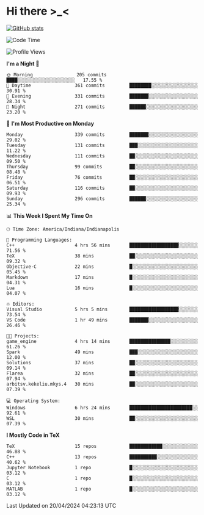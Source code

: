 # Hi there \>_<

[![GitHub stats](https://github-readme-stats.vercel.app/api?username=ARessegetesStery&show_icons=true&theme=transparent)](https://github.com/anuraghazra/github-readme-stats)

<!--START_SECTION:waka-->
![Code Time](http://img.shields.io/badge/Code%20Time-890%20hrs%2053%20mins-blue)

![Profile Views](http://img.shields.io/badge/Profile%20Views-1-blue)

**I'm a Night 🦉** 

```text
🌞 Morning                205 commits         ████░░░░░░░░░░░░░░░░░░░░░   17.55 % 
🌆 Daytime                361 commits         ████████░░░░░░░░░░░░░░░░░   30.91 % 
🌃 Evening                331 commits         ███████░░░░░░░░░░░░░░░░░░   28.34 % 
🌙 Night                  271 commits         ██████░░░░░░░░░░░░░░░░░░░   23.20 % 
```
📅 **I'm Most Productive on Monday** 

```text
Monday                   339 commits         ███████░░░░░░░░░░░░░░░░░░   29.02 % 
Tuesday                  131 commits         ███░░░░░░░░░░░░░░░░░░░░░░   11.22 % 
Wednesday                111 commits         ██░░░░░░░░░░░░░░░░░░░░░░░   09.50 % 
Thursday                 99 commits          ██░░░░░░░░░░░░░░░░░░░░░░░   08.48 % 
Friday                   76 commits          ██░░░░░░░░░░░░░░░░░░░░░░░   06.51 % 
Saturday                 116 commits         ██░░░░░░░░░░░░░░░░░░░░░░░   09.93 % 
Sunday                   296 commits         ██████░░░░░░░░░░░░░░░░░░░   25.34 % 
```


📊 **This Week I Spent My Time On** 

```text
🕑︎ Time Zone: America/Indiana/Indianapolis

💬 Programming Languages: 
C++                      4 hrs 56 mins       ██████████████████░░░░░░░   71.56 % 
TeX                      38 mins             ██░░░░░░░░░░░░░░░░░░░░░░░   09.32 % 
Objective-C              22 mins             █░░░░░░░░░░░░░░░░░░░░░░░░   05.45 % 
Markdown                 17 mins             █░░░░░░░░░░░░░░░░░░░░░░░░   04.31 % 
Lua                      16 mins             █░░░░░░░░░░░░░░░░░░░░░░░░   04.07 % 

🔥 Editors: 
Visual Studio            5 hrs 5 mins        ██████████████████░░░░░░░   73.54 % 
VS Code                  1 hr 49 mins        ███████░░░░░░░░░░░░░░░░░░   26.46 % 

🐱‍💻 Projects: 
game_engine              4 hrs 14 mins       ███████████████░░░░░░░░░░   61.26 % 
Spark                    49 mins             ███░░░░░░░░░░░░░░░░░░░░░░   12.00 % 
Solutions                37 mins             ██░░░░░░░░░░░░░░░░░░░░░░░   09.14 % 
Flarea                   32 mins             ██░░░░░░░░░░░░░░░░░░░░░░░   07.94 % 
arbitsv.kekeliu.mkys.4   30 mins             ██░░░░░░░░░░░░░░░░░░░░░░░   07.39 % 

💻 Operating System: 
Windows                  6 hrs 24 mins       ███████████████████████░░   92.61 % 
WSL                      30 mins             ██░░░░░░░░░░░░░░░░░░░░░░░   07.39 % 
```

**I Mostly Code in TeX** 

```text
TeX                      15 repos            ████████████░░░░░░░░░░░░░   46.88 % 
C++                      13 repos            ██████████░░░░░░░░░░░░░░░   40.62 % 
Jupyter Notebook         1 repo              █░░░░░░░░░░░░░░░░░░░░░░░░   03.12 % 
C                        1 repo              █░░░░░░░░░░░░░░░░░░░░░░░░   03.12 % 
MATLAB                   1 repo              █░░░░░░░░░░░░░░░░░░░░░░░░   03.12 % 
```




 Last Updated on 20/04/2024 04:23:13 UTC
<!--END_SECTION:waka-->
